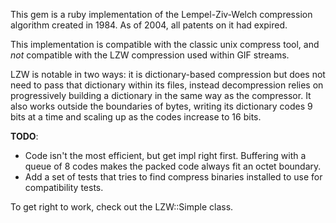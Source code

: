 
This gem is a ruby implementation of the Lempel-Ziv-Welch compression
algorithm created in 1984.  As of 2004, all patents on it had expired.

This implementation is compatible with the classic unix compress tool, and
*not* compatible with the LZW compression used within GIF streams.

LZW is notable in two ways:  it is dictionary-based compression but does not
need to pass that dictionary within its files, instead decompression relies
on progressively building a dictionary in the same way as the compressor. It
also works outside the boundaries of bytes, writing its dictionary codes 9
bits at a time and scaling up as the codes increase to 16 bits.

**TODO**:

* Code isn't the most efficient, but get impl right first. Buffering with a
queue of 8 codes makes the packed code always fit an octet boundary.
* Add a set of tests that tries to find compress binaries installed to use
for compatibility tests.

To get right to work, check out the LZW::Simple class.

